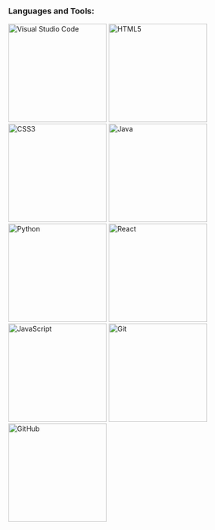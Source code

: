 
### Languages and Tools:
<!--Editors-->
<img alt="Visual Studio Code" width = "200px" src="https://shields.io/badge/editor-java-green?logo=visual-studio-code&style=for-the-badge" />
<!--Programming Languages-->
<img alt="HTML5" width = "200px" src="https://shields.io/badge/code-html-green?logo=html5&style=for-the-badge" />
<img alt="CSS3" width = "200px" src="https://shields.io/badge/code-css-green?logo=css3&style=for-the-badge" />
<img alt="Java" width = "200px" src="https://shields.io/badge/code-java-green?logo=java&style=for-the-badge" />
<img alt="Python" width = "200px" src="https://shields.io/badge/code-Python-green?logo=python&style=for-the-badge" />
<!--Tools-->
<img alt="React" width = "200px" src="https://shields.io/badge/code-react-green?logo=react&style=for-the-badge" />
<img alt="JavaScript" width = "200px" src="https://shields.io/badge/code-javascript-green?logo=javascript&style=for-the-badge" />
<img alt="Git" width = "200px" src="https://shields.io/badge/tool-git-green?logo=git&style=for-the-badge" />
<img alt="GitHub" width = "200px" src="https://shields.io/badge/tool-github-green?logo=github&style=for-the-badge" />




[website]: https://jhern603.github.io/portfolio
[instagram]: https://www.instagram.com/jhernandez554/
[linkedin]: https://www.linkedin.com/in/jose-hernandez-b587a3114/
[webdevplaylist]: #
